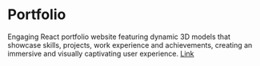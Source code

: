 # Portfolio
Engaging React portfolio website featuring dynamic 3D models that showcase skills, projects, work experience and achievements, creating an immersive and visually captivating user experience.
 [Link](https://6575c6e5ce77752f4ddb580d--gorgeous-haupia-f45c19.netlify.app/)
